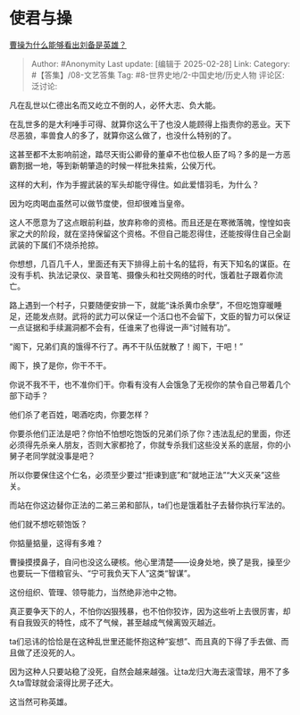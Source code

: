 # 使君与操
[曹操为什么能够看出刘备是英雄？](https://www.zhihu.com/question/659412661/answer/112304216589)

> Author: #Anonymity
> Last update: [编辑于 2025-02-28]
> Link:
> Category: #【答集】/08-文艺答集 
> Tag: #8-世界史地/2-中国史地/历史人物 
> 评论区:
> 泛讨论:

凡在乱世以仁德出名而又屹立不倒的人，必怀大志、负大能。

在乱世多的是大利唾手可得、就算你这么干了也没人能顾得上指责你的恶业。天下尽恶狼，率兽食人的多了，就算你这么做了，也没什么特别的了。

这甚至都不太影响前途，踏尽天街公卿骨的董卓不也位极人臣了吗？多的是一方恶霸割据一地，等到新朝肇造的时候一样批朱挂紫，公侯万代。

这样的大利，作为手握武装的军头却能守得住。如此爱惜羽毛，为什么？

因为吃肉喝血虽然可以做节度使，但却很难当皇帝。

这人不愿意为了这点眼前利益，放弃称帝的资格。而且还是在寒微落魄，惶惶如丧家之犬的阶段，就在坚持保留这个资格。不但自己能忍得住，还能按得住自己全副武装的下属们不烧杀抢掠。

你想想，几百几千人，里面还有天下排得上前十名的猛将，有天下知名的谋臣。在没有手机、执法记录仪、录音笔、摄像头和社交网络的时代，饿着肚子跟着你流亡。

路上遇到一个村子，只要随便安排一下，就能“诛杀黄巾余孽”，不但吃饱穿暖睡足，还能发点财。武将的武力可以保证一个活口也不会留下，文臣的智力可以保证一点证据和手续漏洞都不会有，任谁来了也得说一声“讨贼有功”。

“阁下，兄弟们真的饿得不行了。再不干队伍就散了！阁下，干吧！”

阁下，换了是你，你干不干。

你说不我不干，也不准你们干。你看有没有人会饿急了无视你的禁令自己带着几个部下动手？

他们杀了老百姓，喝酒吃肉，你要怎样？

你要杀他们正法是吧？你怕不怕想吃饱饭的兄弟们杀了你？违法乱纪的里面，你还必须得先杀亲人朋友，否则大家都抢了，你就专杀我们这些没关系的底层，你的小舅子老同学就没事是吧？

所以你要保住这个仁名，必须至少要过“拒谏到底”和“就地正法”“大义灭亲”这些关。

而站在你这边替你正法的二弟三弟和部队，ta们也是饿着肚子去替你执行军法的。

他们就不想吃顿饱饭？

  

你掂量掂量，这得有多难？

曹操摸摸鼻子，自问也没这么硬核。他心里清楚——设身处地，换了是我，操至少也要玩一下借粮官头、“宁可我负天下人”这类“智谋”。

这份组织、管理、领导能力，当然绝非池中之物。

真正要争天下的人，不怕你凶狠残暴，也不怕你狡诈，因为这些听上去很厉害，却有自我毁灭的特性，成不了气候，甚至越成气候离毁灭越近。

ta们忌讳的恰恰是在这种乱世里还能怀抱这种“妄想”、而且真的下得了手去做、而且做了还没死的人。

因为这种人只要站稳了没死，自然会越来越强。让ta龙归大海去滚雪球，用不了多久ta雪球就会滚得比房子还大。

这当然可称英雄。

